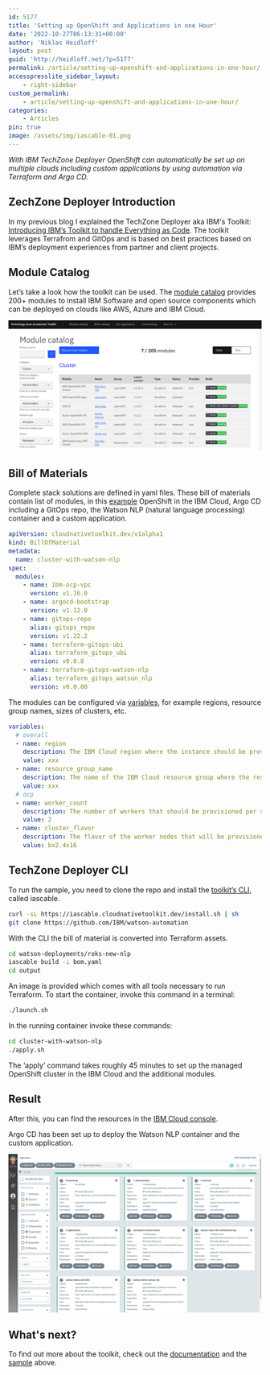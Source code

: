 ```yaml
---
id: 5177
title: 'Setting up OpenShift and Applications in one Hour'
date: '2022-10-27T06:13:31+00:00'
author: 'Niklas Heidloff'
layout: post
guid: 'http://heidloff.net/?p=5177'
permalink: /article/setting-up-openshift-and-applications-in-one-hour/
accesspresslite_sidebar_layout:
    - right-sidebar
custom_permalink:
    - article/setting-up-openshift-and-applications-in-one-hour/
categories:
    - Articles
pin: true
image: /assets/img/iascable-01.png
---
```


*With IBM TechZone Deployer OpenShift can automatically be set up on multiple clouds including custom applications by using automation via Terraform and Argo CD.*

## ZechZone Deployer Introduction

In my previous blog I explained the TechZone Deployer aka IBM's Toolkit: [Introducing IBM’s Toolkit to handle Everything as Code](http://heidloff.net/article/introducing-ibms-toolkit-to-handle-everything-as-code/). The toolkit leverages Terrafrom and GitOps and is based on best practices based on IBM’s deployment experiences from partner and client projects.

## Module Catalog

Let’s take a look how the toolkit can be used. The [module catalog](https://modules.cloudnativetoolkit.dev/) provides 200+ modules to install IBM Software and open source components which can be deployed on clouds like AWS, Azure and IBM Cloud.

![image](/assets/img/2022/10/Screenshot-2022-10-28-at-07.42.02.png)

## Bill of Materials

Complete stack solutions are defined in yaml files. These bill of materials contain list of modules, in this [example](https://github.com/IBM/watson-automation/blob/e92c9cef8acb1bd5c57177dad3d91c42ff9c8aee/roks-new-nlp/bom.yaml#L27) OpenShift in the IBM Cloud, Argo CD including a GitOps repo, the Watson NLP (natural language processing) container and a custom application.

```yaml
apiVersion: cloudnativetoolkit.dev/v1alpha1
kind: BillOfMaterial
metadata:
  name: cluster-with-watson-nlp
spec:
  modules:
    - name: ibm-ocp-vpc
      version: v1.16.0
    - name: argocd-bootstrap
      version: v1.12.0
    - name: gitops-repo
      alias: gitops_repo
      version: v1.22.2
    - name: terraform-gitops-ubi
      alias: terraform_gitops_ubi
      version: v0.0.8
    - name: terraform-gitops-watson-nlp
      alias: terraform_gitops_watson_nlp
      version: v0.0.80
```

The modules can be configured via [variables](https://github.com/IBM/watson-automation/blob/e92c9cef8acb1bd5c57177dad3d91c42ff9c8aee/roks-new-nlp/output/cluster-with-watson-nlp/variables-template.yaml), for example regions, resource group names, sizes of clusters, etc.

``` yaml
variables:
  # overall
  - name: region
    description: The IBM Cloud region where the instance should be provisioned
    value: xxx
  - name: resource_group_name
    description: The name of the IBM Cloud resource group where the resources should be provisioned
    value: xxx
  # ocp
  - name: worker_count
    description: The number of workers that should be provisioned per subnet
    value: 2
  - name: cluster_flavor
    description: The flavor of the worker nodes that will be provisioned
    value: bx2.4x16
```

## TechZone Deployer CLI

To run the sample, you need to clone the repo and install the [toolkit’s CLI](https://github.com/cloud-native-toolkit/iascable), called iascable.

```bash
curl -sL https://iascable.cloudnativetoolkit.dev/install.sh | sh
git clone https://github.com/IBM/watson-automation
```

With the CLI the bill of material is converted into Terraform assets.

```bash
cd watson-deployments/roks-new-nlp 
iascable build -i bom.yaml
cd output
```

An image is provided which comes with all tools necessary to run Terraform. To start the container, invoke this command in a terminal:

```bash
./launch.sh
```

In the running container invoke these commands:

```bash
cd cluster-with-watson-nlp
./apply.sh
```

The ‘apply’ command takes roughly 45 minutes to set up the managed OpenShift cluster in the IBM Cloud and the additional modules. 

## Result

After this, you can find the resources in the [IBM Cloud console](https://github.com/IBM/watson-automation/blob/e92c9cef8acb1bd5c57177dad3d91c42ff9c8aee/documentation/screenshots/openshift-01.png).

Argo CD has been set up to deploy the Watson NLP container and the custom application.

![image](/assets/img/2022/10/argocd-03.png)

## What's next?

To find out more about the toolkit, check out the [documentation](https://operate.cloudnativetoolkit.dev/) and the [sample](https://github.com/IBM/watson-automation) above.